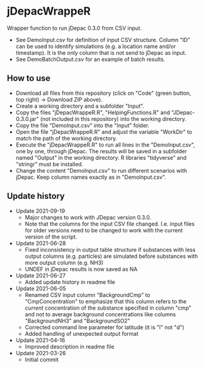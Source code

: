 # jDepacWrappeR
Wrapper function to run jDepac 0.3.0 from CSV input. 
 - See DemoInput.csv for definition of input CSV structure. Column "ID" can be used to identify simulations (e.g. a location name and/or timestamp). It is the only column that is not send to jDepac as input.
 - See DemoBatchOutput.csv for an example of batch results.
 
 ## How to use
  - Download all files from this repository (click on "Code" (green button, top right) -> Download ZIP above).
  - Create a working directory and a subfolder "Input".
  - Copy the files "jDepacWrappeR.R", "HelpingFunctions.R" and "JDepac-0.3.0.jar" (not included in this repository) into the working directory.
  - Copy the file "DemoInput.csv" into the "Input" folder.
  - Open the file "jDepacWrappeR.R" and adjust the variable "WorkDir" to match the path of the working directory.
  - Execute the "jDepacWrappeR.R" to run all lines in the "DemoInput.csv", one by one, through jDepac. The results will be saved in a subfolder named "Output" in the working directory. R libraries "tidyverse" and "stringr" must be installed.
  - Change the content "DemoInput.csv" to run different scenarios with jDepac. Keep column names exactly as in "DemoInput.csv".

## Update history
 - Update 2021-09-19
    - Major changes to work with JDepac version 0.3.0.
    - Note that the columns for the input CSV file changed. I.e. input files for older versions need to be changed to work with the current version of the script.
 - Update 2021-06-28
    - Fixed inconsistency in output table structure if substances with less output columns (e.g. particles) are simulated before substances with more output column (e.g. NH3)
    - UNDEF in jDepac results is now saved as NA
 - Update 2021-06-27
   - Added update history in readme file 
 - Update 2021-06-05
   - Renamed CSV input column "BackgroundCmp" to "CmpConcentration" to emphasize that this column refers to the *current* concentration of the substance specified in column "cmp" and not to average background concentrations like columns "BackgroundNH3" and "BackgroundSO2"
   - Corrected command line parameter for latitude (it is "l" not "d")
   - Added handling of unexpected output format
 - Update 2021-04-16
   - Improved description in readme file
 - Update 2021-03-26
   - Initial commit
